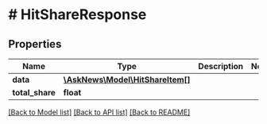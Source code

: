 # # HitShareResponse

## Properties

Name | Type | Description | Notes
------------ | ------------- | ------------- | -------------
**data** | [**\AskNews\Model\HitShareItem[]**](HitShareItem.md) |  |
**total_share** | **float** |  |

[[Back to Model list]](../../README.md#models) [[Back to API list]](../../README.md#endpoints) [[Back to README]](../../README.md)
